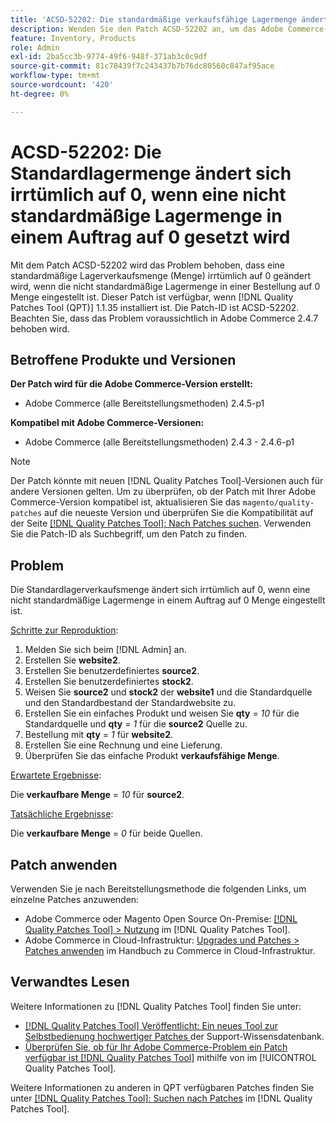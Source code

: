 ```yaml
---
title: 'ACSD-52202: Die standardmäßige verkaufsfähige Lagermenge ändert sich irrtümlich auf 0, wenn die nicht standardmäßige Lagermenge in der richtigen Reihenfolge auf 0 gesetzt wird'
description: Wenden Sie den Patch ACSD-52202 an, um das Adobe Commerce-Problem zu beheben, bei dem sich eine standardmäßige Lagerverkaufsmenge irrtümlicherweise in 0 ändert, wenn der nicht standardmäßige Lagerbestand in einer Bestellung auf 0 Menge festgelegt ist.
feature: Inventory, Products
role: Admin
exl-id: 2ba5cc3b-9774-49f6-948f-371ab3c0c9df
source-git-commit: 81c78439f7c243437b7b76dc80560c847af95ace
workflow-type: tm+mt
source-wordcount: '420'
ht-degree: 0%

---
```


# ACSD-52202: Die Standardlagermenge ändert sich irrtümlich auf 0, wenn eine nicht standardmäßige Lagermenge in einem Auftrag auf 0 gesetzt wird

Mit dem Patch ACSD-52202 wird das Problem behoben, dass eine standardmäßige Lagerverkaufsmenge (Menge) irrtümlich auf 0 geändert wird, wenn die nicht standardmäßige Lagermenge in einer Bestellung auf 0 Menge eingestellt ist. Dieser Patch ist verfügbar, wenn [!DNL Quality Patches Tool (QPT)] 1.1.35 installiert ist. Die Patch-ID ist ACSD-52202. Beachten Sie, dass das Problem voraussichtlich in Adobe Commerce 2.4.7 behoben wird.

## Betroffene Produkte und Versionen

**Der Patch wird für die Adobe Commerce-Version erstellt:**

* Adobe Commerce (alle Bereitstellungsmethoden) 2.4.5-p1

**Kompatibel mit Adobe Commerce-Versionen:**

* Adobe Commerce (alle Bereitstellungsmethoden) 2.4.3 - 2.4.6-p1

>[!NOTE]
>
>Der Patch könnte mit neuen [!DNL Quality Patches Tool]-Versionen auch für andere Versionen gelten. Um zu überprüfen, ob der Patch mit Ihrer Adobe Commerce-Version kompatibel ist, aktualisieren Sie das `magento/quality-patches` auf die neueste Version und überprüfen Sie die Kompatibilität auf der Seite [[!DNL Quality Patches Tool]: Nach Patches suchen](https://experienceleague.adobe.com/tools/commerce-quality-patches/index.html?lang=de). Verwenden Sie die Patch-ID als Suchbegriff, um den Patch zu finden.

## Problem

Die Standardlagerverkaufsmenge ändert sich irrtümlich auf 0, wenn eine nicht standardmäßige Lagermenge in einem Auftrag auf 0 Menge eingestellt ist.

<u>Schritte zur Reproduktion</u>:

1. Melden Sie sich beim [!DNL Admin] an.
1. Erstellen Sie **website2**.
1. Erstellen Sie benutzerdefiniertes **source2**.
1. Erstellen Sie benutzerdefiniertes **stock2**.
1. Weisen Sie **source2** und **stock2** der **website1** und die Standardquelle und den Standardbestand der Standardwebsite zu.
1. Erstellen Sie ein einfaches Produkt und weisen Sie **qty** = *10* für die Standardquelle und **qty** = *1* für die **source2** Quelle zu.
1. Bestellung mit **qty** = *1* für **website2**.
1. Erstellen Sie eine Rechnung und eine Lieferung.
1. Überprüfen Sie das einfache Produkt **verkaufsfähige Menge**.

<u>Erwartete Ergebnisse</u>:

Die **verkaufbare Menge** = *10* für **source2**.

<u>Tatsächliche Ergebnisse</u>:

Die **verkaufbare Menge** = *0* für beide Quellen.

## Patch anwenden

Verwenden Sie je nach Bereitstellungsmethode die folgenden Links, um einzelne Patches anzuwenden:

* Adobe Commerce oder Magento Open Source On-Premise: [[!DNL Quality Patches Tool] > Nutzung](/help/tools/quality-patches-tool/usage.md) im [!DNL Quality Patches Tool].
* Adobe Commerce in Cloud-Infrastruktur: [Upgrades und Patches > Patches anwenden](https://experienceleague.adobe.com/docs/commerce-cloud-service/user-guide/develop/upgrade/apply-patches.html?lang=de) im Handbuch zu Commerce in Cloud-Infrastruktur.

## Verwandtes Lesen

Weitere Informationen zu [!DNL Quality Patches Tool] finden Sie unter:

* [[!DNL Quality Patches Tool] Veröffentlicht: Ein neues Tool zur Selbstbedienung hochwertiger Patches ](https://experienceleague.adobe.com/de/docs/commerce-knowledge-base/kb/announcements/commerce-announcements/magento-quality-patches-released-new-tool-to-self-serve-quality-patches) der Support-Wissensdatenbank.
* [Überprüfen Sie, ob für Ihr Adobe Commerce-Problem ein Patch verfügbar ist [!DNL Quality Patches Tool]](/help/tools/quality-patches-tool/patches-available-in-qpt/check-patch-for-magento-issue-with-magento-quality-patches.md) mithilfe von im [!UICONTROL Quality Patches Tool].


Weitere Informationen zu anderen in QPT verfügbaren Patches finden Sie unter [[!DNL Quality Patches Tool]: Suchen nach Patches](https://experienceleague.adobe.com/tools/commerce-quality-patches/index.html?lang=de) im [!DNL Quality Patches Tool].
